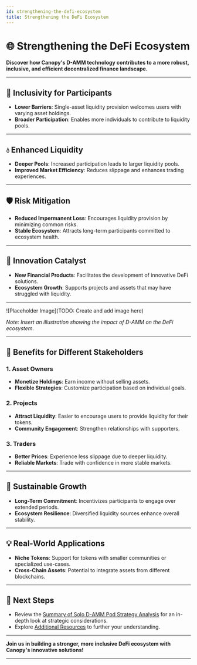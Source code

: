 ```yaml
---
id: strengthening-the-defi-ecosystem
title: Strengthening the DeFi Ecosystem
---
```


# 🌐 Strengthening the DeFi Ecosystem

**Discover how Canopy's D-AMM technology contributes to a more robust, inclusive, and efficient decentralized finance landscape.**

---

## 🤝 **Inclusivity for Participants**

- **Lower Barriers**: Single-asset liquidity provision welcomes users with varying asset holdings.
- **Broader Participation**: Enables more individuals to contribute to liquidity pools.

---

## 💧 **Enhanced Liquidity**

- **Deeper Pools**: Increased participation leads to larger liquidity pools.
- **Improved Market Efficiency**: Reduces slippage and enhances trading experiences.

---

## 🛡️ **Risk Mitigation**

- **Reduced Impermanent Loss**: Encourages liquidity provision by minimizing common risks.
- **Stable Ecosystem**: Attracts long-term participants committed to ecosystem health.

---

## 🚀 **Innovation Catalyst**

- **New Financial Products**: Facilitates the development of innovative DeFi solutions.
- **Ecosystem Growth**: Supports projects and assets that may have struggled with liquidity.

---

![Placeholder Image](TODO: Create and add image here)

*Note: Insert an illustration showing the impact of D-AMM on the DeFi ecosystem.*

---

## 🎯 **Benefits for Different Stakeholders**

### **1. Asset Owners**

- **Monetize Holdings**: Earn income without selling assets.
- **Flexible Strategies**: Customize participation based on individual goals.

### **2. Projects**

- **Attract Liquidity**: Easier to encourage users to provide liquidity for their tokens.
- **Community Engagement**: Strengthen relationships with supporters.

### **3. Traders**

- **Better Prices**: Experience less slippage due to deeper liquidity.
- **Reliable Markets**: Trade with confidence in more stable markets.

---

## 🌱 **Sustainable Growth**

- **Long-Term Commitment**: Incentivizes participants to engage over extended periods.
- **Ecosystem Resilience**: Diversified liquidity sources enhance overall stability.

---

## 💡 **Real-World Applications**

- **Niche Tokens**: Support for tokens with smaller communities or specialized use-cases.
- **Cross-Chain Assets**: Potential to integrate assets from different blockchains.

---

## 📖 **Next Steps**

- Review the [Summary of Solo D-AMM Pod Strategy Analysis](summary-of-solo-d-amm-pod-strategy-analysis) for an in-depth look at strategic considerations.
- Explore [Additional Resources](additional-resources) to further your understanding.

---

**Join us in building a stronger, more inclusive DeFi ecosystem with Canopy's innovative solutions!**

---

